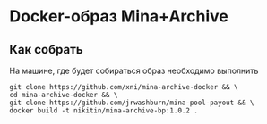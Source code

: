 Docker-образ Mina+Archive
=========================

Как собрать
-----------

На машине, где будет собираться образ необходимо выполнить

```
git clone https://github.com/xni/mina-archive-docker && \
cd mina-archive-docker && \
git clone https://github.com/jrwashburn/mina-pool-payout && \
docker build -t nikitin/mina-archive-bp:1.0.2 .
```
